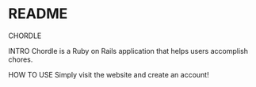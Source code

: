 # README

CHORDLE

INTRO
Chordle is a Ruby on Rails application that helps users accomplish chores.

HOW TO USE
Simply visit the website and create an account!